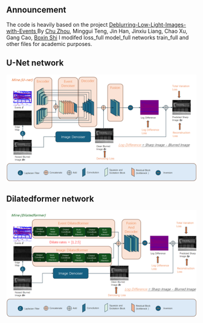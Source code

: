 ## Announcement
The code is heavily based on the project [Deblurring-Low-Light-Images-with-Events
](https://github.com/fourson/Deblurring-Low-Light-Images-with-Events/tree/master) By [Chu Zhou](https://fourson.github.io/), Minggui Teng, Jin Han, Jinxiu Liang, Chao Xu, Gang Cao, [Boxin Shi](http://ci.idm.pku.edu.cn/)
I modifed loss_full model_full networks train_full and other files for academic purposes.

## U-Net network
![unet](unet.png)

## Dilatedformer network
![Dilatedformer](dilatedformer.png)